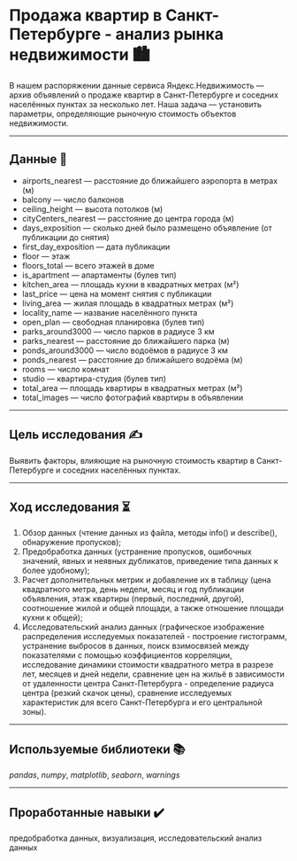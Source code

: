 # Продажа квартир в Санкт-Петербурге - анализ рынка недвижимости 🏙
В нашем распоряжении данные сервиса Яндекс.Недвижимость — архив объявлений о продаже квартир в Санкт-Петербурге и соседних населённых пунктах за несколько лет. Наша задача — установить параметры, определяющие рыночную стоимость объектов недвижимости. 
___
## Данные 📝
- airports_nearest — расстояние до ближайшего аэропорта в метрах (м)
- balcony — число балконов
- ceiling_height — высота потолков (м)
- cityCenters_nearest — расстояние до центра города (м)
- days_exposition — сколько дней было размещено объявление (от публикации до снятия)
- first_day_exposition — дата публикации
- floor — этаж
- floors_total — всего этажей в доме
- is_apartment — апартаменты (булев тип)
- kitchen_area — площадь кухни в квадратных метрах (м²)
- last_price — цена на момент снятия с публикации
- living_area — жилая площадь в квадратных метрах (м²)
- locality_name — название населённого пункта
- open_plan — свободная планировка (булев тип)
- parks_around3000 — число парков в радиусе 3 км
- parks_nearest — расстояние до ближайшего парка (м)
- ponds_around3000 — число водоёмов в радиусе 3 км
- ponds_nearest — расстояние до ближайшего водоёма (м)
- rooms — число комнат
- studio — квартира-студия (булев тип)
- total_area — площадь квартиры в квадратных метрах (м²)
- total_images — число фотографий квартиры в объявлении
___

## Цель исследования ✍️
Выявить факторы, влияющие на рыночную стоимость квартир в Санкт-Петербурге и соседних населённых пунктах.
___
## Ход исследования ⏳
1) Обзор данных (чтение данных из файла, методы info() и describe(), обнаружение пропусков);
2) Предобработка данных (устранение пропусков, ошибочных значений, явных и неявных дубликатов, приведение типа данных к более удобному);
3) Расчет дополнительных метрик и добавление их в таблицу (цена квадратного метра, день недели, месяц и год публикации объявления, этаж квартиры (первый, последний, другой), соотношение жилой и общей площади, а также отношение площади кухни к общей);
4) Исследовательский анализ данных (графическое изображение распределения исследуемых показателей - построение гистограмм, устранение выбросов в данных, поиск взимосвязей между показателями с помощью коэффициентов корреляции, исследование динамики стоимости квадратного метра в разрезе лет, месяцев и дней недели, сравнение цен на жильё в зависимости от удаленности центра Санкт-Петербурга - определение радиуса центра (резкий скачок цены), сравнение исследуемых характеристик для всего Санкт-Петербурга и его центральной зоны).
___
## Используемые библиотеки 📚
*pandas*, *numpy*, *matplotlib*, *seaborn*, *warnings*
___
## Проработанные навыки ✔️
предобработка данных, визуализация, исследовательский анализ данных
